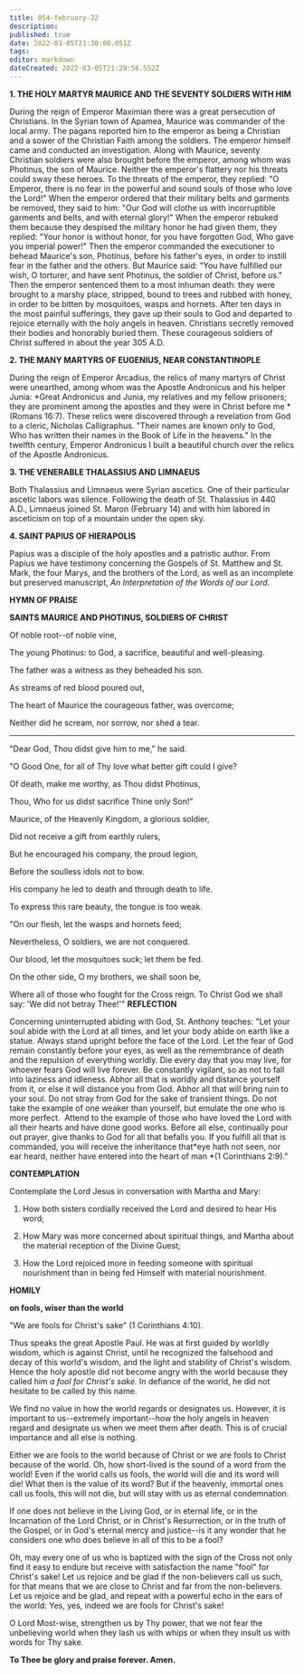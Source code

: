 ```yaml
---
title: 054-february-22
description: 
published: true
date: 2022-03-05T21:30:00.051Z
tags: 
editor: markdown
dateCreated: 2022-03-05T21:29:56.552Z
---
```


**1. THE HOLY MARTYR MAURICE AND THE SEVENTY SOLDIERS WITH HIM**

During the reign of Emperor Maximian there was a great persecution of Christians. In the Syrian town of Apamea, Maurice was commander of the local army. The pagans reported him to the emperor as being a Christian and a sower of the Christian Faith among the soldiers. The emperor himself came and conducted an investigation. Along with Maurice, seventy Christian soldiers were also brought before the emperor, among whom was Photinus, the son of Maurice. Neither the emperor's flattery nor his threats could sway these heroes. To the threats of the emperor, they replied: "O Emperor, there is no fear in the powerful and sound souls of those who love the Lord!" When the emperor ordered that their military belts and garments be removed, they said to him: "Our God will clothe us with incorruptible garments and belts, and with eternal glory!" When the emperor rebuked them because they despised the military honor he had given them, they replied: "Your honor is without honor, for you have forgotten God, Who gave you imperial power!" Then the emperor commanded the executioner to behead Maurice's son, Photinus, before his father's eyes, in order to instill fear in the father and the others. But Maurice said: "You have fulfilled our wish, O torturer, and have sent Photinus, the soldier of Christ, before us." Then the emperor sentenced them to a most inhuman death: they were brought to a marshy place, stripped, bound to trees and rubbed with honey, in order to be bitten by mosquitoes, wasps and hornets. After ten days in the most painful sufferings, they gave up their souls to God and departed to rejoice eternally with the holy angels in heaven. Christians secretly removed their bodies and honorably buried them. These courageous soldiers of Christ suffered in about the year 305 A.D.

**2. THE MANY MARTYRS OF EUGENIUS, NEAR CONSTANTINOPLE**

During the reign of Emperor Arcadius, the relics of many martyrs of Christ were unearthed, among whom was the Apostle Andronicus and his helper Junia: *Great Andronicus and Junia, my relatives and my fellow prisoners; they are prominent among the apostles and they were in Christ before me *(Romans 16:7). These relics were discovered through a revelation from God to a cleric, Nicholas Calligraphus. "Their names are known only to God, Who has written their names in the Book of Life in the heavens." In the twelfth century, Emperor Andronicus I built a beautiful church over the relics of the Apostle Andronicus.

**3. THE VENERABLE THALASSIUS AND LIMNAEUS**

Both Thalassius and Limnaeus were Syrian ascetics. One of their particular ascetic labors was silence. Following the death of St. Thalassius in 440 A.D., Limnaeus joined St. Maron (February 14) and with him labored in asceticism on top of a mountain under the open sky.

**4. SAINT PAPIUS OF HIERAPOLIS**

Papius was a disciple of the holy apostles and a patristic author. From Papius we have testimony concerning the Gospels of St. Matthew and St. Mark, the four Marys, and the brothers of the Lord, as well as an incomplete but preserved manuscript, *An Interpretation of the Words of our Lord*.



**HYMN OF PRAISE**

**SAINTS MAURICE AND PHOTINUS, SOLDIERS OF CHRIST**

Of noble root--of noble vine,

The young Photinus: to God, a sacrifice, beautiful and well-pleasing.

The father was a witness as they beheaded his son.

As streams of red blood poured out,

The heart of Maurice the courageous father, was overcome;

Neither did he scream, nor sorrow, nor shed a tear.

---------------

"Dear God, Thou didst give him to me," he said.

"O Good One, for all of Thy love what better gift could I give?

Of death, make me worthy, as Thou didst Photinus,

Thou, Who for us didst sacrifice Thine only Son!"

Maurice, of the Heavenly Kingdom, a glorious soldier,

Did not receive a gift from earthly rulers,

But he encouraged his company, the proud legion,

Before the soulless idols not to bow.

His company he led to death and through death to life.

To express this rare beauty, the tongue is too weak.

"On our flesh, let the wasps and hornets feed;

Nevertheless, O soldiers, we are not conquered.

Our blood, let the mosquitoes suck; let them be fed.

On the other side, O my brothers, we shall soon be,

Where all of those who fought for the Cross reign.
To Christ God we shall say: 'We did not betray Thee!'"
**REFLECTION**

Concerning uninterrupted abiding with God, St. Anthony teaches: "Let your soul abide with the Lord at all times, and let your body abide on earth like a statue. Always stand upright before the face of the Lord. Let the fear of God remain constantly before your eyes, as well as the remembrance of death and the repulsion of everything worldly. Die every day that you may live, for whoever fears God will live forever. Be constantly vigilant, so as not to fall into laziness and idleness. Abhor all that is worldly and distance yourself from it, or else it will distance you from God. Abhor all that will bring ruin to your soul. Do not stray from God for the sake of transient things. Do not take the example of one weaker than yourself, but emulate the one who is more perfect.  Attend to the example of those who have loved the Lord with all their hearts and have done good works. Before all else, continually pour out prayer, give thanks to God for all that befalls you. If you fulfill all that is commanded, you will receive the inheritance that*eye hath not seen, nor ear heard, neither have entered into the heart of man *(1 Corinthians 2:9)."



**CONTEMPLATION**

Contemplate the Lord Jesus in conversation with Martha and Mary:

1.  How both sisters cordially received the Lord and desired to hear His word;

1.  How Mary was more concerned about spiritual things, and Martha about the material reception of the Divine Guest;

1.  How the Lord rejoiced more in feeding someone with spiritual nourishment than in being fed Himself with material nourishment.



**HOMILY**

**on fools, wiser than the world**

"We are fools for Christ's sake" (1 Corinthians 4:10).

Thus speaks the great Apostle Paul. He was at first guided by worldly wisdom, which is against Christ, until he recognized the falsehood and decay of this world's wisdom, and the light and stability of Christ's wisdom. Hence the holy apostle did not become angry with the world because they called him *a fool for Christ's sake.* In defiance of the world, he did not hesitate to be called by this name.

We find no value in how the world regards or designates us. However, it is important to us--extremely important--how the holy angels in heaven regard and designate us when we meet them after death. This is of crucial importance and all else is nothing.

Either we are fools to the world because of Christ or we are fools to Christ because of the world. Oh, how short-lived is the sound of a word from the world! Even if the world calls us fools, the world will die and its word will die! What then is the value of its word? But if the heavenly, immortal ones call us fools, this will not die, but will stay with us as eternal condemnation.

If one does not believe in the Living God, or in eternal life, or in the Incarnation of the Lord Christ, or in Christ's Resurrection, or in the truth of the Gospel, or in God's eternal mercy and justice--is it any wonder that he considers one who does believe in all of this to be a fool?

Oh, may every one of us who is baptized with the sign of the Cross not only find it easy to endure but receive with satisfaction the name "fool" for Christ's sake! Let us rejoice and be glad if the non-believers call us such, for that means that we are close to Christ and far from the non-believers. Let us rejoice and be glad, and repeat with a powerful echo in the ears of the world: Yes, yes, indeed we are fools for Christ's sake!

O Lord Most-wise, strengthen us by Thy power, that we not fear the unbelieving world when they lash us with whips or when they insult us with words for Thy sake.

**To Thee be glory and praise forever. Amen.**

 
